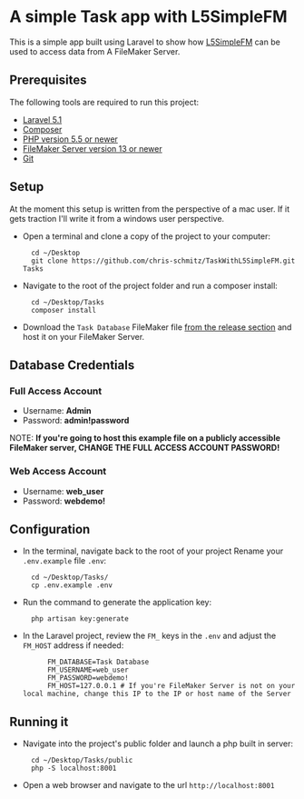 # A simple Task app with L5SimpleFM

This is a simple app built using Laravel to show how [L5SimpleFM](https://github.com/chris-schmitz/L5SimpleFM) can be used to access data from A FileMaker Server.

## Prerequisites

The following tools are required to run this project:

- [Laravel 5.1](http://laravel.com/docs/5.1)
- [Composer](https://getcomposer.org/)
- [PHP version 5.5 or newer](http://php.net/manual/en/install.php)
- [FileMaker Server version 13 or newer](http://www.filemaker.com/)
- [Git](https://git-scm.com/)

## Setup

At the moment this setup is written from the perspective of a mac user. If it gets traction I'll write it from a windows user perspective.

- Open a terminal and clone a copy of the project to your computer:

        cd ~/Desktop
        git clone https://github.com/chris-schmitz/TaskWithL5SimpleFM.git Tasks

- Navigate to the root of the project folder and run a composer install:

        cd ~/Desktop/Tasks
        composer install

- Download the `Task Database` FileMaker file [from the release section](https://github.com/chris-schmitz/TaskWithL5SimpleFM/releases) and host it on your FileMaker Server.


## Database Credentials

### Full Access Account
- Username: **Admin**
- Password: **admin!password**

NOTE: **If you're going to host this example file on a publicly accessible FileMaker server, CHANGE THE FULL ACCESS ACCOUNT PASSWORD!**

### Web Access Account
- Username: **web_user**
- Password: **webdemo!**


## Configuration

- In the terminal, navigate back to the root of your project Rename your `.env.example` file `.env`:

        cd ~/Desktop/Tasks/
        cp .env.example .env

- Run the command to generate the application key:

        php artisan key:generate

- In the Laravel project, review the `FM_` keys in the `.env` and adjust the `FM_HOST` address if needed:

            FM_DATABASE=Task Database
            FM_USERNAME=web_user
            FM_PASSWORD=webdemo!
            FM_HOST=127.0.0.1 # If you're FileMaker Server is not on your local machine, change this IP to the IP or host name of the Server
            


## Running it
- Navigate into the project's public folder and launch a php built in server:

        cd ~/Desktop/Tasks/public
        php -S localhost:8001
        
- Open a web browser and navigate to the url `http://localhost:8001`